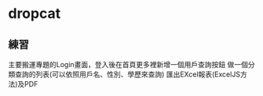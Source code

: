 # dropcat
## 練習
主要搬運專題的Login畫面，登入後在首頁更多裡新增一個用戶查詢按鈕
做一個分類查詢的列表(可以依照用戶名、性別、學歷來查詢)
匯出EXcel報表(ExcelJS方法)及PDF
